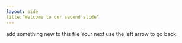 ```yaml
---
layout: side
title:"Welcome to our second slide"
---
```

add something new to this file
Your next 
use the left arrow to go back
